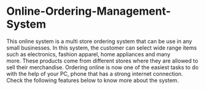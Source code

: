 # Online-Ordering-Management-System
This online system is a multi store ordering system that can be use in any small businesses. In this system, the customer can select wide range items such as electronics, fashion apparel, home appliances and many more. These products come from different stores where they are allowed to sell their merchandise. Ordering online is now one of the easiest tasks to do with the help of your PC, phone that has a strong internet connection. Check the following features below to know more about the system.
